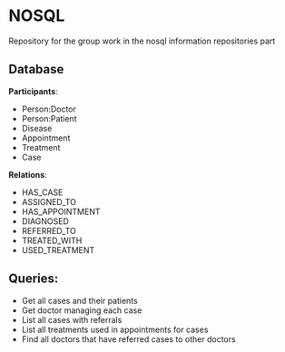 # NOSQL
Repository for the group work in the nosql information repositories part

## Database

**Participants**:
- Person:Doctor
- Person:Patient
- Disease
- Appointment
- Treatment
- Case

**Relations**:
- HAS_CASE
- ASSIGNED_TO
- HAS_APPOINTMENT
- DIAGNOSED
- REFERRED_TO
- TREATED_WITH
- USED_TREATMENT

## Queries:

- Get all cases and their patients
- Get doctor managing each case
- List all cases with referrals
- List all treatments used in appointments for cases
- Find all doctors that have referred cases to other doctors
